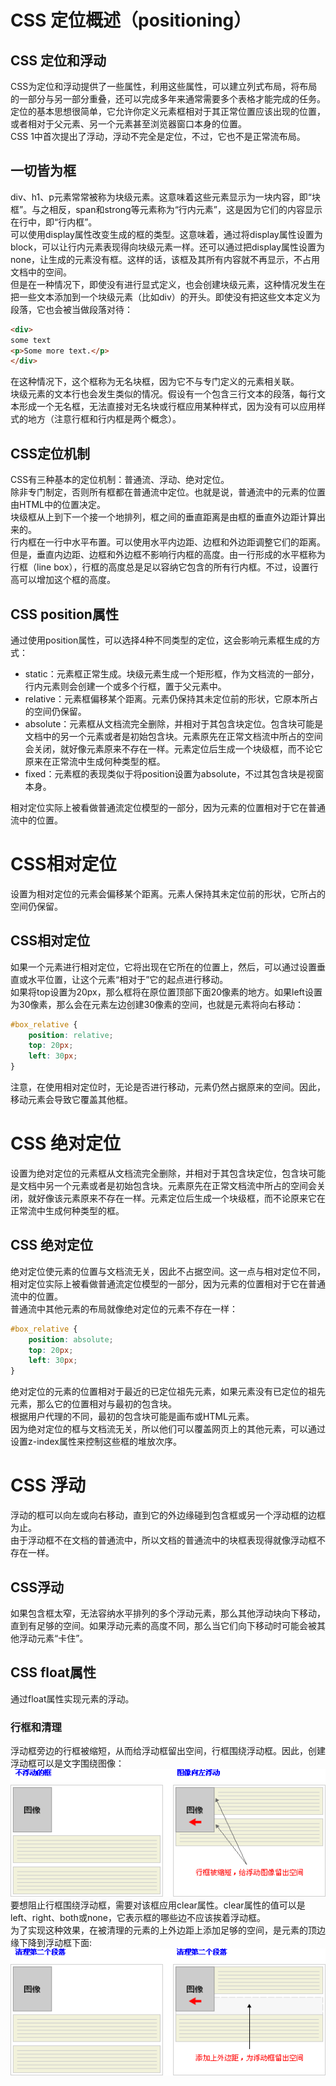 # CSS 定位概述（positioning）

## CSS 定位和浮动
CSS为定位和浮动提供了一些属性，利用这些属性，可以建立列式布局，将布局的一部分与另一部分重叠，还可以完成多年来通常需要多个表格才能完成的任务。  
定位的基本思想很简单，它允许你定义元素框相对于其正常位置应该出现的位置，或者相对于父元素、另一个元素甚至浏览器窗口本身的位置。  
CSS 1中首次提出了浮动，浮动不完全是定位，不过，它也不是正常流布局。

## 一切皆为框
div、h1、p元素常常被称为块级元素。这意味着这些元素显示为一块内容，即“块框”。与之相反，span和strong等元素称为“行内元素”，这是因为它们的内容显示在行中，即“行内框”。  
可以使用display属性改变生成的框的类型。这意味着，通过将display属性设置为block，可以让行内元素表现得向块级元素一样。还可以通过把display属性设置为none，让生成的元素没有框。这样的话，该框及其所有内容就不再显示，不占用文档中的空间。  
但是在一种情况下，即使没有进行显式定义，也会创建块级元素，这种情况发生在把一些文本添加到一个块级元素（比如div）的开头。即使没有把这些文本定义为段落，它也会被当做段落对待：
``` html
<div>
some text
<p>Some more text.</p>
</div>
```
在这种情况下，这个框称为无名块框，因为它不与专门定义的元素相关联。  
块级元素的文本行也会发生类似的情况。假设有一个包含三行文本的段落，每行文本形成一个无名框，无法直接对无名块或行框应用某种样式，因为没有可以应用样式的地方（注意行框和行内框是两个概念）。

## CSS定位机制
CSS有三种基本的定位机制：普通流、浮动、绝对定位。  
除非专门制定，否则所有框都在普通流中定位。也就是说，普通流中的元素的位置由HTML中的位置决定。  
块级框从上到下一个接一个地排列，框之间的垂直距离是由框的垂直外边距计算出来的。  
行内框在一行中水平布置。可以使用水平内边距、边框和外边距调整它们的距离。但是，垂直内边距、边框和外边框不影响行内框的高度。由一行形成的水平框称为行框（line box），行框的高度总是足以容纳它包含的所有行内框。不过，设置行高可以增加这个框的高度。

## CSS position属性
通过使用position属性，可以选择4种不同类型的定位，这会影响元素框生成的方式：
- static：元素框正常生成。块级元素生成一个矩形框，作为文档流的一部分，行内元素则会创建一个或多个行框，置于父元素中。
- relative：元素框偏移某个距离。元素仍保持其未定位前的形状，它原本所占的空间仍保留。
- absolute：元素框从文档流完全删除，并相对于其包含块定位。包含块可能是文档中的另一个元素或者是初始包含块。元素原先在正常文档流中所占的空间会关闭，就好像元素原来不存在一样。元素定位后生成一个块级框，而不论它原来在正常流中生成何种类型的框。
- fixed：元素框的表现类似于将position设置为absolute，不过其包含块是视窗本身。

相对定位实际上被看做普通流定位模型的一部分，因为元素的位置相对于它在普通流中的位置。

# CSS相对定位
设置为相对定位的元素会偏移某个距离。元素人保持其未定位前的形状，它所占的空间仍保留。

## CSS相对定位
如果一个元素进行相对定位，它将出现在它所在的位置上，然后，可以通过设置垂直或水平位置，让这个元素“相对于”它的起点进行移动。  
如果将top设置为20px，那么框将在原位置顶部下面20像素的地方。如果left设置为30像素，那么会在元素左边创建30像素的空间，也就是元素将向右移动：
``` css
#box_relative {
    position: relative;
    top: 20px;
    left: 30px;
}
```
注意，在使用相对定位时，无论是否进行移动，元素仍然占据原来的空间。因此，移动元素会导致它覆盖其他框。

# CSS 绝对定位
设置为绝对定位的元素框从文档流完全删除，并相对于其包含块定位，包含块可能是文档中另一个元素或者是初始包含块。元素原先在正常文档流中所占的空间会关闭，就好像该元素原来不存在一样。元素定位后生成一个块级框，而不论原来它在正常流中生成何种类型的框。

## CSS 绝对定位
绝对定位使元素的位置与文档流无关，因此不占据空间。这一点与相对定位不同，相对定位实际上被看做普通流定位模型的一部分，因为元素的位置相对于它在普通流中的位置。  
普通流中其他元素的布局就像绝对定位的元素不存在一样：
``` css
#box_relative {
    position: absolute;
    top: 20px;
    left: 30px;
}
```
绝对定位的元素的位置相对于最近的已定位祖先元素，如果元素没有已定位的祖先元素，那么它的位置相对与最初的包含块。  
根据用户代理的不同，最初的包含块可能是画布或HTML元素。  
因为绝对定位的框与文档流无关，所以他们可以覆盖网页上的其他元素，可以通过设置z-index属性来控制这些框的堆放次序。

# CSS 浮动
浮动的框可以向左或向右移动，直到它的外边缘碰到包含框或另一个浮动框的边框为止。  
由于浮动框不在文档的普通流中，所以文档的普通流中的块框表现得就像浮动框不存在一样。

## CSS浮动
如果包含框太窄，无法容纳水平排列的多个浮动元素，那么其他浮动块向下移动，直到有足够的空间。如果浮动元素的高度不同，那么当它们向下移动时可能会被其他浮动元素“卡住”。

## CSS float属性
通过float属性实现元素的浮动。

### 行框和清理
浮动框旁边的行框被缩短，从而给浮动框留出空间，行框围绕浮动框。因此，创建浮动框可以是文字围绕图像：
![围绕](/img/围绕.jpg/)
要想阻止行框围绕浮动框，需要对该框应用clear属性。clear属性的值可以是left、right、both或none，它表示框的哪些边不应该挨着浮动框。  
为了实现这种效果，在被清理的元素的上外边距上添加足够的空间，是元素的顶边缘下降到浮动框下面:
![清理](/img/清理.jpg/)